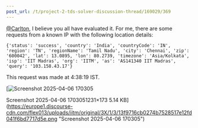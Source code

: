 ```yaml
---
post_url: /t/project-2-tds-solver-discussion-thread/169029/369
---
```

[@Carlton](/u/carlton), I believe you all have evaluated it. For me, there are some requests from a known IP with the following location details:

```
{'status': 'success', 'country': 'India', 'countryCode': 'IN', 'region': 'TN', 'regionName': 'Tamil Nadu', 'city': 'Chennai', 'zip': '600042', 'lat': 13.0895, 'lon': 80.2739, 'timezone': 'Asia/Kolkata', 'isp': 'IIT Madras', 'org': 'IITM', 'as': 'AS141340 IIT Madras', 'query': '103.158.43.17'}

```

This request was made at 4:38:19 IST.  

[![Screenshot 2025-04-06 170305](https://europe1.discourse-cdn.com/flex013/uploads/iitm/original/3X/1/3/13f9716cb0274b7528517e12fd041f6bd7717d5e.png)

Screenshot 2025-04-06 1703051231×173 5.14 KB](https://europe1.discourse-cdn.com/flex013/uploads/iitm/original/3X/1/3/13f9716cb0274b7528517e12fd041f6bd7717d5e.png "Screenshot 2025-04-06 170305")